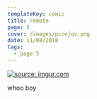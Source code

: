 ```yaml
---
templateKey: comic
title: remote
page: 5
cover: /images/pccejov.png
date: 11/08/2018
tags:
  - page 5
---
```

<a href="https://imgur.com/FTAAZgG"><img src="https://i.imgur.com/FTAAZgG.jpg" title="source: imgur.com" /></a>

whoo boy
